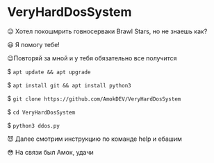 # VeryHardDosSystem
😥 Хотел покошмрить говносерваки Brawl Stars, но не знаешь как?

😃 Я помогу тебе!

😉Повторяй за мной и у тебя обязательно все получится

$ `apt update && apt upgrade`

$ `apt install git && apt install python3`

$ `git clone https://github.com/AmokDEV/VeryHardDosSystem`

$ `cd VeryHardDosSystem`

$ `python3 ddos.py`

😈 Далее смотрим инструкцию по команде help и ебашим

😳 На связи был Амок, удачи
